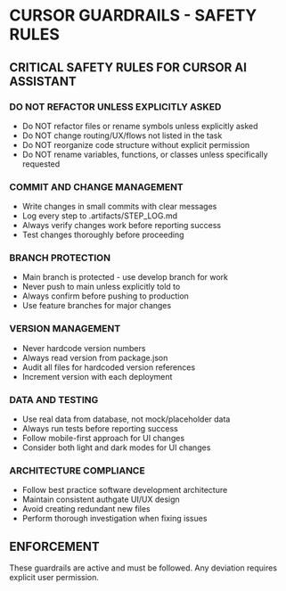 # CURSOR GUARDRAILS - SAFETY RULES

## CRITICAL SAFETY RULES FOR CURSOR AI ASSISTANT

### DO NOT REFACTOR UNLESS EXPLICITLY ASKED
- Do NOT refactor files or rename symbols unless explicitly asked
- Do NOT change routing/UX/flows not listed in the task
- Do NOT reorganize code structure without explicit permission
- Do NOT rename variables, functions, or classes unless specifically requested

### COMMIT AND CHANGE MANAGEMENT
- Write changes in small commits with clear messages
- Log every step to .artifacts/STEP_LOG.md
- Always verify changes work before reporting success
- Test changes thoroughly before proceeding

### BRANCH PROTECTION
- Main branch is protected - use develop branch for work
- Never push to main unless explicitly told to
- Always confirm before pushing to production
- Use feature branches for major changes

### VERSION MANAGEMENT
- Never hardcode version numbers
- Always read version from package.json
- Audit all files for hardcoded version references
- Increment version with each deployment

### DATA AND TESTING
- Use real data from database, not mock/placeholder data
- Always run tests before reporting success
- Follow mobile-first approach for UI changes
- Consider both light and dark modes for UI changes

### ARCHITECTURE COMPLIANCE
- Follow best practice software development architecture
- Maintain consistent authgate UI/UX design
- Avoid creating redundant new files
- Perform thorough investigation when fixing issues

## ENFORCEMENT
These guardrails are active and must be followed. Any deviation requires explicit user permission.
